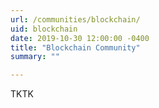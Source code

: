 ```yaml
---
url: /communities/blockchain/
uid: blockchain
date: 2019-10-30 12:00:00 -0400
title: "Blockchain Community"
summary: ""

---
```


TKTK
